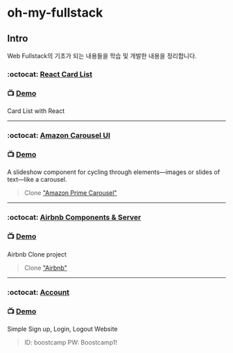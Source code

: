 # oh-my-fullstack

## Intro
Web Fullstack의 기초가 되는 내용들을 학습 및 개발한 내용을 정리합니다.  

### :octocat: [React Card List](https://github.com/doong-jo/react-card-list-sample)
### 📺 [Demo](https://doong-jo.github.io/react-card-list-sample/)
Card List with React

---

### :octocat: [Amazon Carousel UI](https://github.com/doong-jo/amazon-carousel)
### 📺 [Demo](https://awesome-carousel.herokuapp.com/)
A slideshow component for cycling through elements—images or slides of text—like a carousel.
> Clone ["Amazon Prime Carousel"](https://www.amazon.co.jp/amazonprime?_encoding=UTF8&%2AVersion%2A=1&%2Aentries%2A=0)  

---

### :octocat: [Airbnb Components & Server](https://github.com/doong-jo/airbnb)
### 📺 [Demo](https://doong-airbnb-storybook.netlify.com/)
Airbnb Clone project
> Clone ["Airbnb"](https://www.airbnb.co.kr/)  

---

### :octocat: [Account](https://github.com/doong-jo/simple-account)
### 📺 [Demo](https://doong-todo.herokuapp.com/)
Simple Sign up, Login, Logout Website
> ID: boostcamp PW: Boostcamp1!
